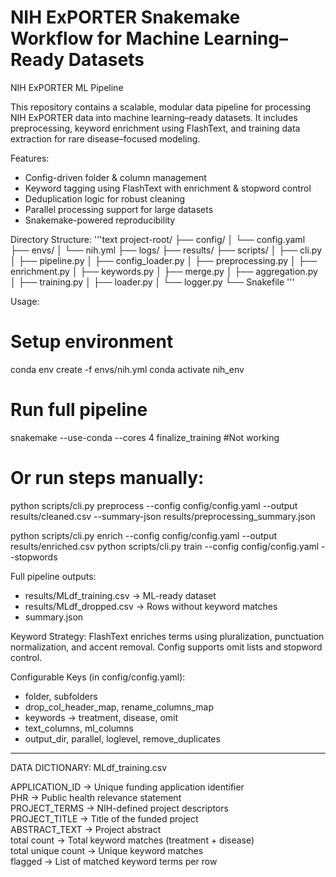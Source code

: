 # NIH ExPORTER Snakemake Workflow for Machine Learning–Ready Datasets
NIH ExPORTER ML Pipeline

This repository contains a scalable, modular data pipeline for processing NIH ExPORTER data into machine learning–ready datasets. It includes preprocessing, keyword enrichment using FlashText, and training data extraction for rare disease–focused modeling.

Features:
- Config-driven folder & column management
- Keyword tagging using FlashText with enrichment & stopword control
- Deduplication logic for robust cleaning
- Parallel processing support for large datasets
- Snakemake-powered reproducibility

Directory Structure:
'''text
project-root/
├── config/
│   └── config.yaml
├── envs/
│   └── nih.yml
├── logs/
├── results/
├── scripts/
│   ├── cli.py
│   ├── pipeline.py
│   ├── config_loader.py
│   ├── preprocessing.py
│   ├── enrichment.py
│   ├── keywords.py
│   ├── merge.py
│   ├── aggregation.py
│   ├── training.py
│   ├── loader.py
│   └── logger.py
└── Snakefile
'''

Usage:
# Setup environment
conda env create -f envs/nih.yml
conda activate nih_env

# Run full pipeline
snakemake --use-conda --cores 4 finalize_training #Not working 

# Or run steps manually:
python scripts/cli.py preprocess --config config/config.yaml --output results/cleaned.csv --summary-json results/preprocessing_summary.json

python scripts/cli.py enrich --config config/config.yaml --output results/enriched.csv
python scripts/cli.py train --config config/config.yaml --stopwords

Full pipeline outputs:
- results/MLdf_training.csv → ML-ready dataset
- results/MLdf_dropped.csv → Rows without keyword matches
- summary.json

Keyword Strategy:
FlashText enriches terms using pluralization, punctuation normalization, and accent removal. Config supports omit lists and stopword control.

Configurable Keys (in config/config.yaml):
- folder, subfolders
- drop_col_header_map, rename_columns_map
- keywords → treatment, disease, omit
- text_columns, ml_columns
- output_dir, parallel, loglevel, remove_duplicates

---

DATA DICTIONARY: MLdf_training.csv

APPLICATION_ID       → Unique funding application identifier  
PHR                  → Public health relevance statement  
PROJECT_TERMS        → NIH-defined project descriptors  
PROJECT_TITLE        → Title of the funded project  
ABSTRACT_TEXT        → Project abstract  
total count          → Total keyword matches (treatment + disease)  
total unique count   → Unique keyword matches  
flagged              → List of matched keyword terms per row  